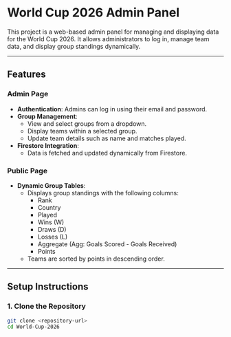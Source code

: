 # World Cup 2026 Admin Panel

This project is a web-based admin panel for managing and displaying data for the World Cup 2026. It allows administrators to log in, manage team data, and display group standings dynamically.

---

## **Features**

### **Admin Page**
- **Authentication**: Admins can log in using their email and password.
- **Group Management**:
  - View and select groups from a dropdown.
  - Display teams within a selected group.
  - Update team details such as name and matches played.
- **Firestore Integration**:
  - Data is fetched and updated dynamically from Firestore.

### **Public Page**
- **Dynamic Group Tables**:
  - Displays group standings with the following columns:
    - Rank
    - Country
    - Played
    - Wins (W)
    - Draws (D)
    - Losses (L)
    - Aggregate (Agg: Goals Scored - Goals Received)
    - Points
  - Teams are sorted by points in descending order.

---

## **Setup Instructions**

### **1. Clone the Repository**
```bash
git clone <repository-url>
cd World-Cup-2026